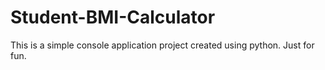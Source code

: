 # Student-BMI-Calculator
This is a simple console application project created using python. Just for fun.
